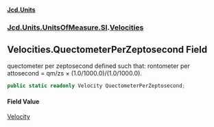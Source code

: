 #### [Jcd.Units](index.md 'index')
### [Jcd.Units.UnitsOfMeasure.SI](Jcd.Units.UnitsOfMeasure.SI.md 'Jcd.Units.UnitsOfMeasure.SI').[Velocities](Velocities.md 'Jcd.Units.UnitsOfMeasure.SI.Velocities')

## Velocities.QuectometerPerZeptosecond Field

quectometer per zeptosecond defined such that: rontometer per attosecond = qm/zs × (1.0/1000.0)/(1.0/1000.0).

```csharp
public static readonly Velocity QuectometerPerZeptosecond;
```

#### Field Value
[Velocity](Velocity.md 'Jcd.Units.UnitTypes.Velocity')